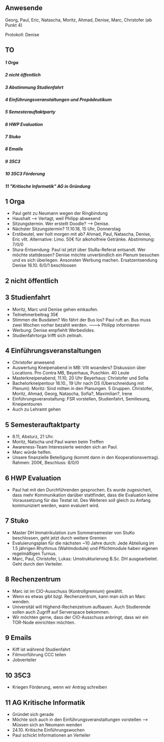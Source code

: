 ---
---

## Anwesende

Georg, Paul, Eric, Natascha, Moritz, Ahmad, Denise, Marc, Christofer (ab Punkt 4)

Protokoll: Denise

## TO

##### 1 Orga

##### 2 nicht öffentlich

##### 3 Abstimmung Studienfahrt

##### 4 Einführungsveranstaltungen und Propädeutikum

##### 5 Semesterauftaktparty

##### 6 HWP Evaluation

##### 7 Stuko

##### 8 Emails

##### 9 35C3

##### 10 35C3 Förderung

##### 11 "Kritische Informatik" AG in Gründung

## 1 Orga

- Paul geht zu Neumann wegen der Ringbindung
- Haushalt --> Vertagt, weil Philipp abwesend
- Sitzungstermin. Wer erstellt Doodle? --> Denise.
- Nächster Sitzungstermin? 11.10.18, 15 Uhr, Donnerstag
- Erstibeutel, wer holt morgen mit ab? Ahmad, Paul, Natascha, Denise, Eric vllt. Alternative: Limo. 50€ für alkoholfreie Getränke. Abstimmung: 7/0/0
- Stura-Entsendung: Paul ist jetzt über StuRa-Referat entsandt. Wer möchte stattdessen? Denise möchte unverbindlich ein Plenum besuchen und es sich überlegen. Ansonsten Werbung machen. Ersatzentsendung Denise 16.10. 6/0/1 beschlossen

## 2 nicht öffentlich

## 3 Studienfahrt

- Moritz, Marc und Denise gehen einkaufen.
- Teilnehmerbeitrag 35€
- Stimmen die Busdaten? Wo fährt der Bus los? Paul ruft an. Bus muss zwei Wochen vorher bezahlt werden. ---> Philipp informieren
- Werbung: Denise empfiehlt Werbeslides.
- Studienfahrtorga trifft sich zeitnah.

## 4 Einführungsveranstaltungen

- Christofer anwesend
- Auswertung Kneipenabend in MB: Vllt woanders? Diskussion über Locations. Pro Contra MB, Beyerhaus, Puschkin. 40 Leute
- Masterkneipenabend, 11.10, 20 Uhr Beyerhaus: Christofer und Sofia
- Bachelorkneipentour 16.10., 19 Uhr nach DS (Überschneidung mit Plenum): Moritz: Sind mitten in den Planungen. 5 Gruppen. Christofer, Moritz, Ahmad, Georg, Natascha, Sofia?, Maximilian?, Irene
- Einführungsveranstaltung: FSR vorstellen, Studienfahrt, Semilesung, Kneipentouren
- Auch zu Lehramt gehen

## 5 Semesterauftaktparty

- 8.11, Absturz, 21 Uhr.
- Moritz, Natscha und Paul waren beim Treffen
- Awareness-Team Interessierte wenden sich an Paul.
- Marc würde helfen.
- Unsere finanzielle Beteiligung (kommt dann in den Kooperationsvertrag).
  Rahmen: 200€, Beschluss: 8/0/0

## 6 HWP Evaluation

- Paul hat mit den Durchführenden gesprochen. Es wurde zugesichert, dass mehr Kommunikation darüber stattfindet, dass die Evaluation keine Voraussetzung für das Testat ist. Des Weiteren soll gleich zu Anfang kommuniziert werden, wann evaluiert wird.

## 7 Stuko

- Master DH Immatrikulation zum Sommersemester von StuKo beschlossen, geht jetzt durch weitere Gremien
- Evaluierungsplan für die nächsten ~10 Jahre durch: Jede Abteilung im 1.5 jährigen Rhythmus (Wahlmdodule) und Pflichtmodule haben eigenen regelmäßigen Turnus.
- Marc, Paul, Christofer, Lukas: Umstrukturierung B.Sc. DH ausgearbeitet. Geht durch den Verteiler.

## 8 Rechenzentrum

- Marc ist im CIO-Ausschuss (Kontrollgremium) gewählt.
- Wenn es etwas gibt bzgl. Rechenzentrum, kann man sich an Marc wenden.
- Universität will Highend-Rechenzetrum aufbauen. Auch Studierende sollen auch Zugriff auf Serverspace bekommen.
- Wir möchten gerne, dass der CIO-Ausschuss anbringt, dass wir ein TOR-Node einrichten möchten.

## 9 Emails

- Kiff ist während Studienfahrt
- Filmvorführung CCC teilen
- Jobverteiler

## 10 35C3

- Kriegen Förderung, wenn wir Antrag schreiben

## 11 AG Kritische Informatik

- Gründet sich gerade
- Möchte sich auch in den Einführungsveranstaltungen vorstellen --> Müssen sich an Neumann wenden
- 24.10. Kritische Einführungswochen
- Paul schickt Informationen an Verteiler
